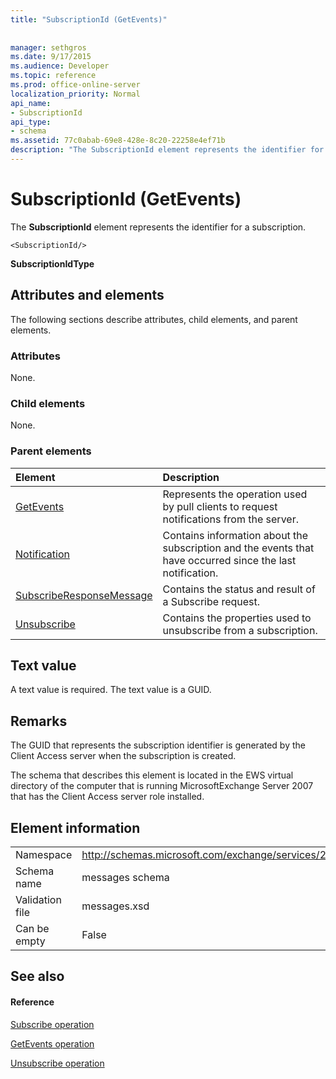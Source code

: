 ```yaml
---
title: "SubscriptionId (GetEvents)"
 
 
manager: sethgros
ms.date: 9/17/2015
ms.audience: Developer
ms.topic: reference
ms.prod: office-online-server
localization_priority: Normal
api_name:
- SubscriptionId
api_type:
- schema
ms.assetid: 77c0abab-69e8-428e-8c20-22258e4ef71b
description: "The SubscriptionId element represents the identifier for a subscription."
---
```


# SubscriptionId (GetEvents)

The **SubscriptionId** element represents the identifier for a subscription. 
  
```
<SubscriptionId/>
```

 **SubscriptionIdType**
## Attributes and elements

The following sections describe attributes, child elements, and parent elements.
  
### Attributes

None.
  
### Child elements

None.
  
### Parent elements

|**Element**|**Description**|
|:-----|:-----|
|[GetEvents](getevents.md) <br/> |Represents the operation used by pull clients to request notifications from the server.  <br/> |
|[Notification](notification-ex15websvcsotherref.md) <br/> |Contains information about the subscription and the events that have occurred since the last notification.  <br/> |
|[SubscribeResponseMessage](subscriberesponsemessage.md) <br/> |Contains the status and result of a Subscribe request.  <br/> |
|[Unsubscribe](unsubscribe.md) <br/> |Contains the properties used to unsubscribe from a subscription.  <br/> |
   
## Text value

A text value is required. The text value is a GUID.
  
## Remarks

The GUID that represents the subscription identifier is generated by the Client Access server when the subscription is created.
  
The schema that describes this element is located in the EWS virtual directory of the computer that is running MicrosoftExchange Server 2007 that has the Client Access server role installed.
  
## Element information

|||
|:-----|:-----|
|Namespace  <br/> |http://schemas.microsoft.com/exchange/services/2006/messages  <br/> |
|Schema name  <br/> |messages schema  <br/> |
|Validation file  <br/> |messages.xsd  <br/> |
|Can be empty  <br/> |False  <br/> |
   
## See also

#### Reference

[Subscribe operation](subscribe-operation.md)
  
[GetEvents operation](getevents-operation.md)
  
[Unsubscribe operation](unsubscribe-operation.md)

